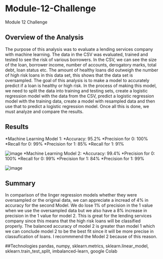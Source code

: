 # Module-12-Challenge
Module 12 Challenge
## Overview of the Analysis
The purpose of this analysis was to evaluate a lending services company with machine learning. The data in the CSV was evaluated, trained and tested to see the risk of various borrowers. 
In the CSV, we can see the size of the loan, borrower income, number of accounts, derogatory marks, total debt, loan status etc.
The amount of healthy loans did outweigh the number of high risk loans in this data set, this shows that the data set is oversampled.
The goal of this analysis is to make a model to accurately predict if a loan is healthy or high risk.
In the process of making this model, we need to split the data into training and testing sets, create a logistic regression model with the data from the CSV, predict a logistic regression model with the training data, create a model with resampled data and then use that to predict a logistic regression model. Once all this is done, we must analyze and compare the results.
## Results
*Machine Learning Model 1:
  *Accuracy: 95.2%
  *Precision for 0: 100%
  *Recall for 0: 99%
  *Precision for 1: 85%
  *Recall for 1: 91%
  
![image](https://github.com/nkp1027/Module-12-Challenge/assets/133065472/3d7aa451-4a3b-4f4c-9d5c-468012118448)
*Machine Learning Model 2:
  *Accuracy: 99.4%
  *Precision for 0: 100%
  *Recall for 0: 99%
  *Precision for 1: 84%
  *Precision for 1: 99%
  
![image](https://github.com/nkp1027/Module-12-Challenge/assets/133065472/362b92f2-15e1-4d8e-a4e3-f1915839c4ae)
## Summary
In comparison of the linger regression models whether they were oversampled or the original data, we can appreciate a incread of 4% in accuracy for the second Model. We do lose 1% of precision in the 1 value when we use the oversampled data but we also have a 8% increase in precision in the 1 value for model 2. This is great for the lending services company since this means that the high risk loans will be classified properly. 
The balanced accuracy of model 2 is greater than model 1 which we can conclude model 2 to be the best fit since it will be more precise in classufication of loans.
I recommmend the Model 2 because of this reason.

##Technologies
pandas, numpy, sklearn.metrics, sklearn.linear_model, sklearn.train_test_split, imbalanced-learn, google Colab
